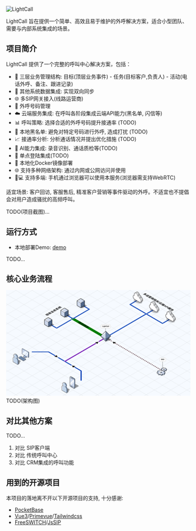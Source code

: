 ![LightCall](https://repository-images.githubusercontent.com/1058584358/e823ff36-405c-4c5c-8132-334fb3cc8ff2)

LightCall 旨在提供一个简单、高效且易于维护的外呼解决方案，适合小型团队、需要与内部系统集成的场景。

## 项目简介

LightCall 提供了一个完整的呼叫中心解决方案，包括：

- 🎯 三层业务管理结构: 目标(顶层业务事件) - 任务(目标客户,负责人) - 活动(电话外呼、备注、跟进记录)
- 🔄 其他系统数据集成: 实现双向同步
- 🌐 多SIP网关接入(线路运营商)
- 📱 外呼号码管理
- ☁️ 云端服务集成: 在呼叫各阶段集成云端API能力(黑名单, 闪信等)
- 📊 呼叫策略: 选择合适的外呼号码提升接通率 (TODO)
- 🚫 本地黑名单: 避免对特定号码进行外呼, 造成打扰 (TODO)
- 📈 接通率分析: 分析通话情况并提出优化措施 (TODO)
- 🤖 AI能力集成: 录音识别、通话质检等(TODO)
- 🔐 单点登陆集成(TODO)
- 🐳 本地化Docker镜像部署
- 🌐 支持多种网络架构: 通过内网或公网访问并使用
- 📱💻 支持多端: 手机通过浏览器可以使用本服务(浏览器需支持WebRTC)


适宜场景: 客户回访, 客服售后, 精准客户营销等事件驱动的外呼。不适宜也不提倡会对用户造成骚扰的高频呼叫。


TODO(项目截图)...

## 运行方式

- 本地部署Demo: [demo](example/demo)

TODO...

## 核心业务流程

![businese_flow.png](./doc/businese_flow.png)
TODO(架构图)


## 对比其他方案

TODO...
1. 对比 SIP客户端
2. 对比 传统呼叫中心
3. 对比 CRM集成的呼叫功能

## 用到的开源项目

本项目的落地离不开以下开源项目的支持, 十分感谢:
- [PocketBase](https://github.com/pocketbase/pocketbase)
- [Vue3](https://github.com/vuejs/core)/[Primevue](https://github.com/primefaces/primevue)/[Tailwindcss](https://github.com/tailwindlabs/tailwindcss)
- [FreeSWITCH](https://github.com/signalwire/freeswitch)/[JsSIP](https://github.com/versatica/JsSIP)
